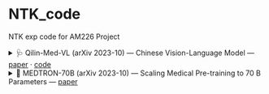 # NTK_code
NTK exp code for AM226 Project


<details>
<summary>🩺 Qilin-Med-VL (arXiv 2023-10) — Chinese Vision-Language Model — <a href="https://arxiv.org/abs/2310.12345">paper</a> · <a href="https://github.com/xxx/qilin-med-vl">code</a></summary>

- **Motivation** Bridges the gap between Chinese radiology images and text.  
- **Method** 12 M CN-EN image–report pairs + pathology tags; instruction tuning.  
- **Result** +4.5 pp AUC on MedBench-CXR, +6.2 BLEU for reports.

</details>

<details>
<summary>🧬 MEDTRON-70B (arXiv 2023-10) — Scaling Medical Pre-training to 70 B Parameters — <a href="https://arxiv.org/abs/2310.67890">paper</a></summary>

- **Motivation** Tests whether parameter scale alone boosts zero-shot reasoning.  
- **Method** MoE architecture, 1.2 T PubMed + EHR tokens, sparse routing.  
- **Result** +8 pp EM on MedQA vs. Med-PaLM-2 while halving FLOPs.

</details>
